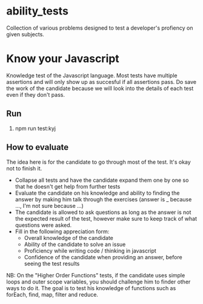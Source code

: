# ability_tests

Collection of various problems designed to test a developer's profiency on given subjects.

# Know your Javascript

Knowledge test of the Javascript language. Most tests have multiple assertions and will only show up as succesful if all assertions pass.
Do save the work of the candidate because we will look into the details of each test even if they don't pass.

## Run

1. npm run test:kyj

## How to evaluate

The idea here is for the candidate to go through most of the test. It's okay not to finish it.

- Collapse all tests and have the candidate expand them one by one so that he doesn't get help from further tests
- Evaluate the candidate on his knowledge and ability to finding the answer by making him talk through the exercises (answer is \_ because ..., I'm not sure because ...)
- The candidate is allowed to ask questions as long as the answer is not the expected result of the test, however make sure to keep track of what questions were asked.
- Fill in the following appreciation form:
  - Overall knowledge of the candidate
  - Ability of the candidate to solve an issue
  - Proficiency while writing code / thinking in javascript
  - Confidence of the candidate when providing an answer, before seeing the test results

NB: On the "Higher Order Functions" tests, if the candidate uses simple loops and outer scope variables, you should challenge him to finder other ways to do it.
The goal is to test his knowledge of functions such as forEach, find, map, filter and reduce.
